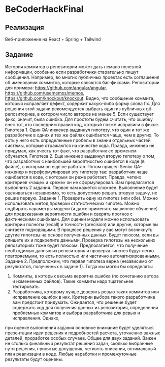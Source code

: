 # BeCoderHackFinal

## Реализация

Веб-приложение на React + Spring + Tailwind


## Задание 

История коммитов в репозитории может дать немало полезной информации, особенно если разработчики старательно пишут сообщения. Например, во многих публичных проектах есть соглашения об именовании коммитов, которые являются баг-фиксами. Репозитории для примера: https://github.com/angular/angular, https://github.com/usememos/memos, https://github.com/knockout/knockout. Видно, что сообщение коммита, который исправляет дефект, содержит какую-либо форму слова fix. Для решения этой задачи рекомендуется выбрать один из публичных git-репозиториев, в котором число авторов не менее 5.
Если существует фикс, значит, была ошибка. Для простоты будем считать, что ошибку внес тот, кто последним правил код, который позже исправили в фиксе.
Гипотеза 1. Один QA-инженер выдвинул гипотезу, что один и тот же разработчик в одних и тех же файлах ошибается чаще, чем в других. То есть у него есть определенные пробелы в знании отдельных частей системы, которые отражаются на качестве кода. Правда, инженер не придумал, как учесть тот факт, что разработчик со временем обучается.
Гипотеза 2. Еще инженер выдвинул вторую гипотезу о том, что разработчик с наибольшей вероятностью ошибется в коде (в файле), с которым он еще не работал. Потом пришел Senior QA- инженер и переформулировал эту гипотезу так: разработчик чаще ошибается в коде, с которым он реже работает. Правда, четких критериев «чаще» и «реже» он не сформулировал.
Вам предлагается выполнить 2 задания. Первое нам кажется сложнее. Выполнение будет оцениваться независимо, то есть допустимо решать вторую задачу, не решив первую.
Задание 1. Проверить одну из гипотез (или обе).
Можно использовать метод проверки статистических гипотез.
Можно подбирать параметры модели (и даже применять машинное обучение) для предсказания вероятности ошибки и сверять прогноз с фактическими ошибками. Для оценки модели можно использовать критерии полноты (recall) и точности (precision) или другие, которые вы считаете подходящими.
В процессе решения у вас могут возникнуть другие гипотезы на основе полученных данных. Будет плюсом, если вы опишете их и подкрепите данными.
Проверка гипотезы на нескольких репозиториях тоже будет плюсом.
Предполагается, что получение необходимых данных из репозитория и проверка гипотез будут легко повторяемыми, то есть полностью или частично автоматизированными.
Задание 2. Предположим, что первая гипотеза верна (независимо от результатов, полученных в задаче 1). Тогда мы могли бы определять:
1. Коммиты, в которых весьма вероятна ошибка (по сочетанию автора и измененных файлов). Такие коммиты надо тщательнее тестировать.
2. Разработчика, которому лучше доверить ревью таких коммитов или исправление ошибок в них. Критерии выбора такого разработчика вам предстоит придумать.
Ожидается, что решение будет содержать код для получения данных из репозитория, определения проблемных коммитов и выбора разработчика для ревью и исправления. Однако,
   
при оценке выполнения задания основное внимание будет уделяться презентации идеи решения и подробностей расчета, уточнению важных деталей, проработке особых случаев.
Общее для двух заданий. Важен не столько финальный результат решения задач, сколько выбранные пути решения, принятые допущения, четкость описания, оптимальный план реализации в коде. Любые наработки и промежуточные результаты будут оценены.